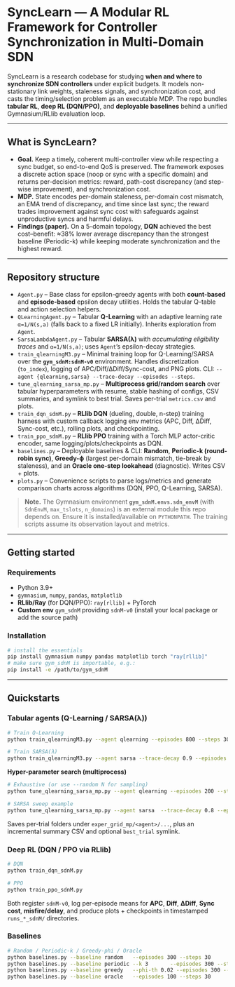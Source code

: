 # SyncLearn — A Modular RL Framework for Controller Synchronization in Multi-Domain SDN

SyncLearn is a research codebase for studying **when and where to synchronize SDN controllers** under explicit budgets. It models non-stationary link weights, staleness signals, and synchronization cost, and casts the timing/selection problem as an executable MDP. The repo bundles **tabular RL**, **deep RL (DQN/PPO)**, and **deployable baselines** behind a unified Gymnasium/RLlib evaluation loop.&#x20;

---

## What is SyncLearn? 

* **Goal.** Keep a timely, coherent multi-controller view while respecting a sync budget, so end-to-end QoS is preserved. The framework exposes a discrete action space (noop or sync with a specific domain) and returns per-decision metrics: reward, path-cost discrepancy (and step-wise improvement), and synchronization cost.&#x20;
* **MDP.** State encodes per-domain staleness, per-domain cost mismatch, an EMA trend of discrepancy, and time since last sync; the reward trades improvement against sync cost with safeguards against unproductive syncs and harmful delays.&#x20;
* **Findings (paper).** On a 5-domain topology, **DQN** achieved the best cost–benefit: ≈38% lower average discrepancy than the strongest baseline (Periodic-k) while keeping moderate synchronization and the highest reward.&#x20;

---

## Repository structure

* `Agent.py` – Base class for epsilon-greedy agents with both **count-based** and **episode-based** epsilon decay utilities. Holds the tabular Q-table and action selection helpers.&#x20;
* `QLearningAgent.py` – Tabular **Q-Learning** with an adaptive learning rate `α=1/N(s,a)` (falls back to a fixed LR initially). Inherits exploration from `Agent`.&#x20;
* `SarsaLambdaAgent.py` – Tabular **SARSA(λ)** with *accumulating eligibility traces* and `α=1/N(s,a)`; uses `Agent`’s epsilon-decay strategies.&#x20;
* `train_qlearningM3.py` – Minimal training loop for Q-Learning/SARSA over the **`gym_sdnM:sdnM-v0`** environment. Handles discretization (`to_index`), logging of APC/Diff/ΔDiff/Sync-cost, and PNG plots. CLI: `--agent {qlearning,sarsa} --trace-decay --episodes --steps`.&#x20;
* `tune_qlearning_sarsa_mp.py` – **Multiprocess grid/random search** over tabular hyperparameters with resume, stable hashing of configs, CSV summaries, and symlink to best trial. Saves per-trial `metrics.csv` and plots.&#x20;
* `train_dqn_sdnM.py` – **RLlib DQN** (dueling, double, n-step) training harness with custom callback logging env metrics (APC, Diff, ΔDiff, Sync-cost, etc.), rolling plots, and checkpointing.&#x20;
* `train_ppo_sdnM.py` – **RLlib PPO** training with a Torch MLP actor-critic encoder, same logging/plots/checkpoints as DQN.&#x20;
* `baselines.py` – Deployable baselines & CLI: **Random**, **Periodic-k (round-robin sync)**, **Greedy-ϕ** (largest per-domain mismatch, tie-break by staleness), and an **Oracle one-step lookahead** (diagnostic). Writes CSV + plots.&#x20;
* `plots.py` – Convenience scripts to parse logs/metrics and generate comparison charts across algorithms (DQN, PPO, Q-Learning, SARSA).&#x20;

> **Note.** The Gymnasium environment **`gym_sdnM.envs.sdn_envM`** (with `SdnEnvM`, `max_tslots`, `n_domains`) is an external module this repo depends on. Ensure it is installed/available on `PYTHONPATH`. The training scripts assume its observation layout and metrics.

---

## Getting started

### Requirements

* Python 3.9+
* `gymnasium`, `numpy`, `pandas`, `matplotlib`
* **RLlib/Ray** (for DQN/PPO): `ray[rllib]` + PyTorch
* **Custom env** `gym_sdnM` providing `sdnM-v0` (install your local package or add the source path)

### Installation

```bash
# install the essentials
pip install gymnasium numpy pandas matplotlib torch "ray[rllib]"
# make sure gym_sdnM is importable, e.g.:
pip install -e /path/to/gym_sdnM
```

---

## Quickstarts

### Tabular agents (Q-Learning / SARSA(λ))

```bash
# Train Q-Learning
python train_qlearningM3.py --agent qlearning --episodes 800 --steps 30

# Train SARSA(λ)
python train_qlearningM3.py --agent sarsa --trace-decay 0.9 --episodes 800 --steps 30
```

**Hyper-parameter search (multiprocess)**

```bash
# Exhaustive (or use --random N for sampling)
python tune_qlearning_sarsa_mp.py --agent qlearning --episodes 200 --steps 30 --workers 6 --chunksize 1 --maxtasksperchild 30 --outfile grid_mp.csv --results-root exper_grid_mp --limit 200

# SARSA sweep example
python tune_qlearning_sarsa_mp.py --agent sarsa  --trace-decay 0.8 --episodes 800 --steps 30 --workers 6 --chunksize 1 --maxtasksperchild 30 --outfile grid_mp.csv --results-root exper_grid_mp --limit 200
```

Saves per-trial folders under `exper_grid_mp/<agent>/...`, plus an incremental summary CSV and optional `best_trial` symlink.&#x20;

### Deep RL (DQN / PPO via RLlib)

```bash
# DQN
python train_dqn_sdnM.py

# PPO
python train_ppo_sdnM.py
```

Both register `sdnM-v0`, log per-episode means for **APC**, **Diff**, **ΔDiff**, **Sync cost**, **misfire/delay**, and produce plots + checkpoints in timestamped `runs_*_sdnM/` directories.

### Baselines

```bash
# Random / Periodic-k / Greedy-phi / Oracle
python baselines.py --baseline random   --episodes 300 --steps 30
python baselines.py --baseline periodic --k 3       --episodes 300 --steps 30
python baselines.py --baseline greedy   --phi-th 0.02 --episodes 300 --steps 30
python baselines.py --baseline oracle   --episodes 100 --steps 30
```
